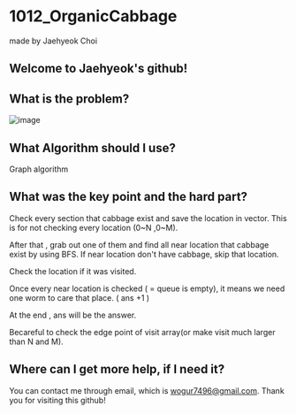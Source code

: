 # 1012_OrganicCabbage

made by Jaehyeok Choi

## Welcome to Jaehyeok's github!

## What is the problem?

![image](https://github.com/Choi-JaeHyeok-21500749/1012_OrganicCabbage/blob/main/1012_pro.PNG)

## What Algorithm should I use?

Graph algorithm

## What was the key point and the hard part?

Check every section that cabbage exist and save the location in vector. This is for not checking every location (0~N ,0~M).

After that , grab out one of them and find all near location that cabbage exist by using BFS. If near location don't have cabbage, skip that location.

Check the location if it was visited.

Once every near location is checked ( = queue is empty), it means we need one worm to care that place. ( ans +1 )

At the end , ans will be the answer.

Becareful to check the edge point of visit array(or make visit much larger than N and M).

## Where can I get more help, if I need it?

You can contact me through email, which is wogur7496@gmail.com.
Thank you for visiting this github!
